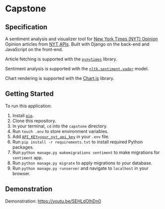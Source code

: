 # Capstone

## Specification

A sentiment analysis and visualizer tool for [New York Times (NYT) Opinion](https://www.nytimes.com/section/opinion) Opinion articles from [NYT APIs](https://developer.nytimes.com/apis). Built with Django on the back-end and JavaScript on the front-end.

Article fetching is supported with the [```pynytimes```](https://pynytimes.michadenheijer.com/) library. 

Sentiment analysis is supported with the [```nltk.sentiment.vader```](https://www.nltk.org/_modules/nltk/sentiment/vader.html) model.

Chart rendering is supported with the [Chart.js](https://www.chartjs.org/) library.

## Getting Started

To run this application:

1. Install [```pip```](https://pip.pypa.io/en/stable/installation/).
2. Clone this repository.
3. In your terminal, ```cd``` into the ```capstone``` directory.
4. Run ```touch .env``` to store environment variables.
5. Add [```API_KEY=your_nyt_api_key```](https://developer.nytimes.com/get-started) in your ```.env``` file.
6. Run ```pip install -r requirements.txt``` to install required Python packages.
7. Run ```python manage.py makemigrations sentiment``` to make migrations for ```sentiment``` app.
8. Run ```python manage.py migrate``` to apply migrations to your database.
9. Run ```python manage.py runserver``` and navigate to ```localhost``` in your browser.

## Demonstration

Demonstration: https://youtu.be/SEHLdOlhDn0